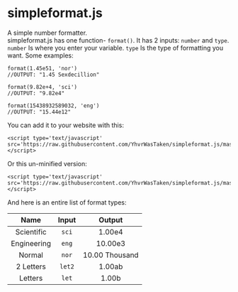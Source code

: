# simpleformat.js
A simple number formatter. <br>
simpleformat.js has one function- `format()`. It has 2 inputs: `number` and `type`.
`number` Is where you enter your variable.
`type` Is the type of formatting you want.
Some examples:
```
format(1.45e51, 'nor')
//OUTPUT: "1.45 Sexdecillion"

format(9.82e+4, 'sci')
//OUTPUT: "9.82e4"

format(15438932589032, 'eng')
//OUTPUT: "15.44e12"
```

You can add it to your website with this: <br>

```
<script type='text/javascript' src='https://raw.githubusercontent.com/YhvrWasTaken/simpleformat.js/master/simpleformat.min.js'></script>
```

Or this un-minified version: <br>

```
<script type='text/javascript' src='https://raw.githubusercontent.com/YhvrWasTaken/simpleformat.js/master/simpleformat.js'></script>
```

And here is an entire list of format types: <br>

| Name          | Input         | Output         |
|:-------------:|:-------------:|:--------------:|
| Scientific    | `sci`         | 1.00e4         |
| Engineering   | `eng`         | 10.00e3        |
| Normal        | `nor`         | 10.00 Thousand |
| 2 Letters     | `let2`        | 1.00ab         |
| Letters       | `let`         | 1.00b          |
